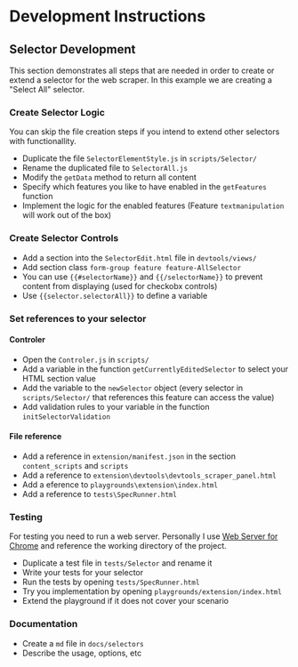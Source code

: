 # Development Instructions

## Selector Development

This section demonstrates all steps that are needed in order to create or extend a selector for the web scraper. In this example we are creating a "Select All" selector.

### Create Selector Logic
You can skip the file creation steps if you intend to extend other selectors with functionallity.

- Duplicate the file `SelectorElementStyle.js` in `scripts/Selector/`
- Rename the duplicated file to `SelectorAll.js`
- Modify the `getData` method to return all content
- Specify which features you like to have enabled in the `getFeatures` function
- Implement the logic for the enabled features (Feature `textmanipulation` will work out of the box)

### Create Selector Controls

- Add a section into the `SelectorEdit.html` file in `devtools/views/`
- Add section class `form-group feature feature-AllSelector`
- You can use `{{#selectorName}}` and `{{/selectorName}}` to prevent content from displaying (used for checkobx controls)
- Use `{{selector.selectorAll}}` to define a variable


### Set references to your selector

#### Controler

- Open the `Controler.js` in `scripts/`
- Add a variable in the function `getCurrentlyEditedSelector` to select your HTML section value
- Add the variable to the `newSelector` object (every selector in `scripts/Selector/` that references this feature can access the value)
- Add validation rules to your variable in the function `initSelectorValidation`


#### File reference

- Add a reference in `extension/manifest.json` in the section `content_scripts` and `scripts`
- Add a reference to `extension\devtools\devtools_scraper_panel.html`
- Add a eference to `playgrounds\extension\index.html`
- Add a reference to `tests\SpecRunner.html`


### Testing

For testing you need to run a web server. Personally I use [Web Server for Chrome](https://chrome.google.com/webstore/detail/web-server-for-chrome/ofhbbkphhbklhfoeikjpcbhemlocgigb) and reference the working directory of the project.

- Duplicate a test file in `tests/Selector` and rename it
- Write your tests for your selector
- Run the tests by opening `tests/SpecRunner.html`
- Try you implementation by opening `playgrounds/extension/index.html`
- Extend the playground if it does not cover your scenario

### Documentation

- Create a `md` file in `docs/selectors`
- Describe the usage, options, etc

